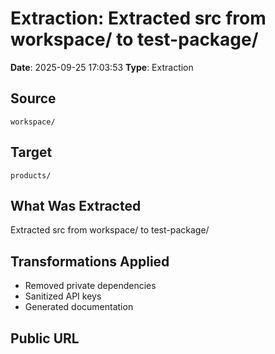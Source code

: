 # Extraction: Extracted src from workspace/ to test-package/

**Date**: 2025-09-25 17:03:53
**Type**: Extraction

## Source
`workspace/`

## Target
`products/`

## What Was Extracted
Extracted src from workspace/ to test-package/

## Transformations Applied
- Removed private dependencies
- Sanitized API keys
- Generated documentation

## Public URL

